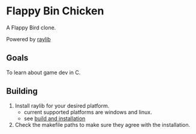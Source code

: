 # Flappy Bin Chicken

A Flappy Bird clone. 

Powered by [raylib](<https://www.raylib.com/>)

## Goals

To learn about game dev in C.

## Building

1. Install raylib for your desired platform.
    - current supported platforms are windows and linux. 
    - see [build and installation](<https://github.com/raysan5/raylib#build-and-installation>)
1. Check the makefile paths to make sure they agree with the installation. 
